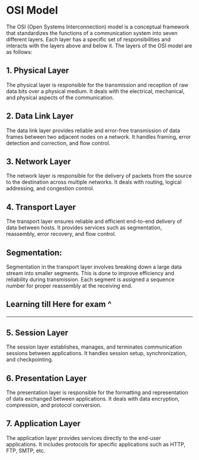 <h1>OSI Model</h1>

The OSI (Open Systems Interconnection) model is a conceptual framework that standardizes the functions of a communication system into seven different layers. Each layer has a specific set of responsibilities and interacts with the layers above and below it. The layers of the OSI model are as follows:

## 1. Physical Layer

The physical layer is responsible for the transmission and reception of raw data bits over a physical medium. It deals with the electrical, mechanical, and physical aspects of the communication.

## 2. Data Link Layer

The data link layer provides reliable and error-free transmission of data frames between two adjacent nodes on a network. It handles framing, error detection and correction, and flow control.

## 3. Network Layer

The network layer is responsible for the delivery of packets from the source to the destination across multiple networks. It deals with routing, logical addressing, and congestion control.

## 4. Transport Layer

The transport layer ensures reliable and efficient end-to-end delivery of data between hosts. It provides services such as segmentation, reassembly, error recovery, and flow control.

<h2>Segmentation:</h2>

Segmentation in the transport layer involves breaking down a large data stream into smaller segments. This is done to improve efficiency and reliability during transmission. Each segment is assigned a sequence number for proper reassembly at the receiving end.

<h2>

Learning till Here for exam ^

---

## 5. Session Layer

The session layer establishes, manages, and terminates communication sessions between applications. It handles session setup, synchronization, and checkpointing.

## 6. Presentation Layer

The presentation layer is responsible for the formatting and representation of data exchanged between applications. It deals with data encryption, compression, and protocol conversion.

## 7. Application Layer

The application layer provides services directly to the end-user applications. It includes protocols for specific applications such as HTTP, FTP, SMTP, etc.
